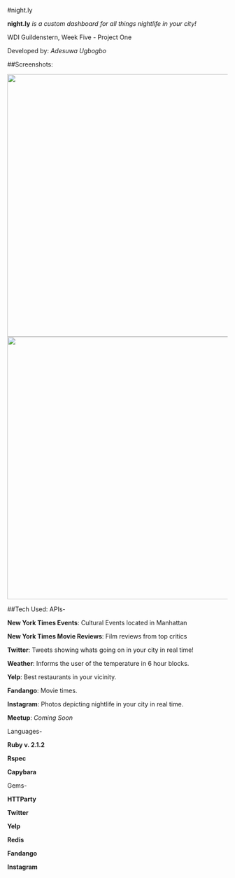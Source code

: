 #night.ly

**night.ly** *is a custom dashboard for all things nightlife in your city!*

WDI Guildenstern, Week Five - Project One

Developed by: *Adesuwa Ugbogbo*

##Screenshots:

<img width= 600px src="http://i57.tinypic.com/e6dt3s.png">
<img width= 600px src="http://i57.tinypic.com/1z2fuc9.png">


##Tech Used:
APIs-

**New York Times Events**: Cultural Events located in Manhattan

**New York Times Movie Reviews**: Film reviews from top critics

**Twitter**: Tweets showing whats going on in your city in real time!

**Weather**: Informs the user of the temperature in 6 hour blocks.

**Yelp**: Best restaurants in your vicinity.

**Fandango**: Movie times.

**Instagram**: Photos depicting nightlife in your city in real time.

**Meetup**: *Coming Soon*

Languages-

**Ruby v. 2.1.2**

**Rspec**

**Capybara**

Gems-

**HTTParty**

**Twitter**

**Yelp**

**Redis**

**Fandango**

**Instagram**
